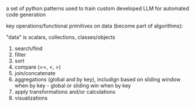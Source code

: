 a set of python patterns used to train custom developed LLM for automated code generation

key operations/functional primitives on data (become part of algorithms):

"data" is scalars, collections, classes/objects

1. search/find
2. filter
3. sort
4. compare (==, <, >)
5. join/concatenate
6. aggregations (global and by key), includign based on sliding window when by key - global or sliding win when by key
7. apply transformations and/or calculations
8. visualizations